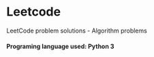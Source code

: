 # Leetcode
LeetCode problem solutions - Algorithm problems

#### Programing language used: Python 3

